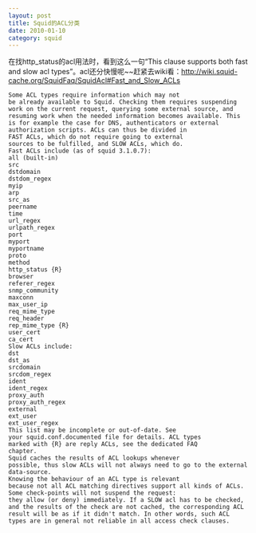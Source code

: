 ```yaml
---
layout: post
title: Squid的ACL分类
date: 2010-01-10
category: squid
---
```


在找http_status的acl用法时，看到这么一句“This clause supports both fast and slow acl types”。acl还分快慢呢~~赶紧去wiki看：<a href="http://wiki.squid-cache.org/SquidFaq/SquidAcl#Fast_and_Slow_ACLs">http://wiki.squid-cache.org/SquidFaq/SquidAcl#Fast_and_Slow_ACLs</a>

    Some ACL types require information which may not
    be already available to Squid. Checking them requires suspending
    work on the current request, querying some external source, and
    resuming work when the needed information becomes available. This
    is for example the case for DNS, authenticators or external
    authorization scripts. ACLs can thus be divided in
    FAST ACLs, which do not require going to external
    sources to be fulfilled, and SLOW ACLs, which do.
    Fast ACLs include (as of squid 3.1.0.7):
    all (built-in)
    src
    dstdomain
    dstdom_regex
    myip
    arp
    src_as
    peername
    time
    url_regex
    urlpath_regex
    port
    myport
    myportname
    proto
    method
    http_status {R}
    browser
    referer_regex
    snmp_community
    maxconn
    max_user_ip
    req_mime_type
    req_header
    rep_mime_type {R}
    user_cert
    ca_cert
    Slow ACLs include:
    dst
    dst_as
    srcdomain
    srcdom_regex
    ident
    ident_regex
    proxy_auth
    proxy_auth_regex
    external
    ext_user
    ext_user_regex
    This list may be incomplete or out-of-date. See
    your squid.conf.documented file for details. ACL types
    marked with {R} are reply ACLs, see the dedicated FAQ
    chapter.
    Squid caches the results of ACL lookups whenever
    possible, thus slow ACLs will not always need to go to the external
    data-source.
    Knowing the behaviour of an ACL type is relevant
    because not all ACL matching directives support all kinds of ACLs.
    Some check-points will not suspend the request:
    they allow (or deny) immediately. If a SLOW acl has to be checked,
    and the results of the check are not cached, the corresponding ACL
    result will be as if it didn't match. In other words, such ACL
    types are in general not reliable in all access check clauses.
    
    
